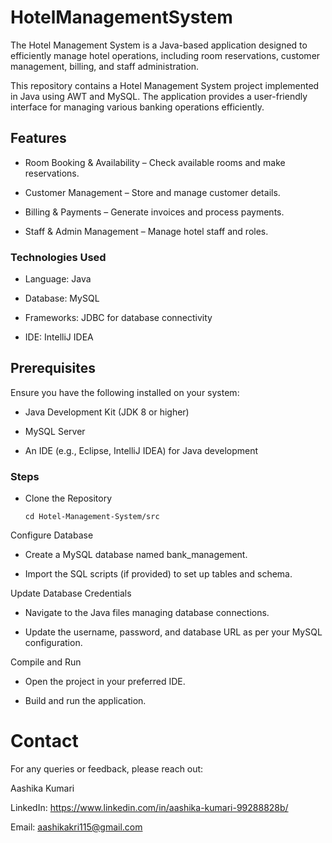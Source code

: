 # HotelManagementSystem

The Hotel Management System is a Java-based application designed to efficiently manage hotel operations, including room reservations, customer management, billing, and staff administration.

This repository contains a Hotel Management System project implemented in Java using AWT and MySQL. The application provides a user-friendly interface for managing various banking operations efficiently.


## Features

 * Room Booking & Availability – Check available rooms and make reservations.

 * Customer Management – Store and manage customer details.
 
 * Billing & Payments – Generate invoices and process payments.
 
 * Staff & Admin Management – Manage hotel staff and roles.


### Technologies Used

* Language: Java

* Database: MySQL 
 
* Frameworks: JDBC for database connectivity
 
* IDE: IntelliJ IDEA 


## Prerequisites
Ensure you have the following installed on your system:

* Java Development Kit (JDK 8 or higher)

* MySQL Server

* An IDE (e.g., Eclipse, IntelliJ IDEA) for Java development


### Steps
* Clone the Repository

    ```git clonehttps://github.com/aashikakri105/HotelManagementSystem.git
    cd Hotel-Management-System/src
    ```



Configure Database

* Create a MySQL database named bank_management.

* Import the SQL scripts (if provided) to set up tables and schema.

Update Database Credentials

* Navigate to the Java files managing database connections.

* Update the username, password, and database URL as per your MySQL configuration.

Compile and Run

* Open the project in your preferred IDE.

* Build and run the application.

# Contact
For any queries or feedback, please reach out:

Aashika Kumari

LinkedIn: https://www.linkedin.com/in/aashika-kumari-99288828b/

Email: aashikakri115@gmail.com


